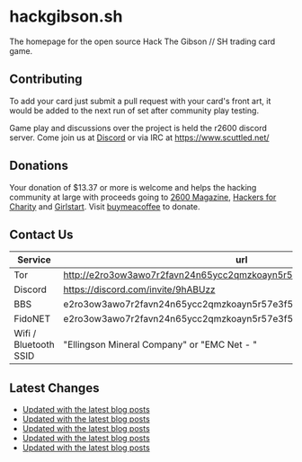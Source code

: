 # hackgibson.sh
The homepage for the open source Hack The Gibson // SH trading card game.


## Contributing

To add your card just submit a pull request with your card's front art, it would be added to the next run of set after community play testing.

Game play and discussions over the project is held the r2600 discord server. Come join us at [Discord](https://discord.com/invite/9hABUzz) or via IRC at https://www.scuttled.net/


## Donations

Your donation of $13.37 or more is welcome and helps the hacking community at large with proceeds going to [2600 Magazine](https://2600.com/), [Hackers for Charity](https://hackersforcharity.org) and [Girlstart](https://girlstart.org).  Visit [buymeacoffee](https://www.buymeacoffee.com/hackgibson.sh) to donate.


## Contact Us

Service | url
-|-
Tor | http://e2ro3ow3awo7r2favn24n65ycc2qmzkoayn5r57e3f56nvjwdcgg32ad.onion
Discord | https://discord.com/invite/9hABUzz
BBS | e2ro3ow3awo7r2favn24n65ycc2qmzkoayn5r57e3f56nvjwdcgg32ad.onion:23
FidoNET | e2ro3ow3awo7r2favn24n65ycc2qmzkoayn5r57e3f56nvjwdcgg32ad.onion:24554
Wifi / Bluetooth SSID | "Ellingson Mineral Company" or "EMC Net - <fidonet address>"

## Latest Changes
<!-- BLOG-POST-LIST:START -->
- [Updated with the latest blog posts](https://github.com/DFW2600/hackgibson.sh/commit/a36ab78ed9dae94426668fc543c3c0bd7f225a5d)
- [Updated with the latest blog posts](https://github.com/DFW2600/hackgibson.sh/commit/ad83d5987d794a297cb922d7f23c3ae0042c089c)
- [Updated with the latest blog posts](https://github.com/DFW2600/hackgibson.sh/commit/5fcd7c28e1eddd80093f9226aa2a0dcd69c02984)
- [Updated with the latest blog posts](https://github.com/DFW2600/hackgibson.sh/commit/242fd85165a1b1cd3bf87d3644ff82eac441218d)
- [Updated with the latest blog posts](https://github.com/DFW2600/hackgibson.sh/commit/9aab18d8faff1a49deec727cbec7697a0b108dc1)
<!-- BLOG-POST-LIST:END -->
